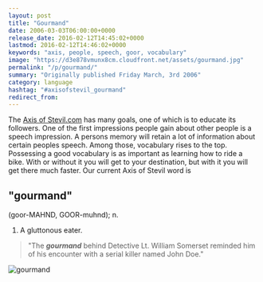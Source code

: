 ```yaml
---
layout: post
title: "Gourmand"
date: 2006-03-03T06:00:00+0000
release_date: 2016-02-12T14:45:02+0000
lastmod: 2016-02-12T14:46:02+0000
keywords: "axis, people, speech, goor, vocabulary"
image: "https://d3e878vmunx8cm.cloudfront.net/assets/gourmand.jpg"
permalink: "/p/gourmand/"
summary: "Originally published Friday March, 3rd 2006"
category: language
hashtag: "#axisofstevil_gourmand"
redirect_from:
---
```


[id_1]: https://d3e878vmunx8cm.cloudfront.net/assets/gourmand.jpg "gourmand"
The [Axis of Stevil.com](/ "Axis of Stevil.com") has many goals, one of which is to educate its followers. One of the first impressions people gain about other people is a speech impression. A persons memory will retain a lot of information about certain peoples speech. Among those, vocabulary rises to the top. Possessing a good vocabulary is as important as learning how to ride a bike. With or without it you will get to your destination, but with it you will get there much faster. Our current Axis of Stevil word is

## "gourmand" ##

(goor-MAHND, GOOR-muhnd); n.

1. A gluttonous eater.
 
> "The ***gourmand*** behind Detective Lt. William Somerset reminded him of his encounter with a serial killer named John Doe."

![gourmand][id_1]
